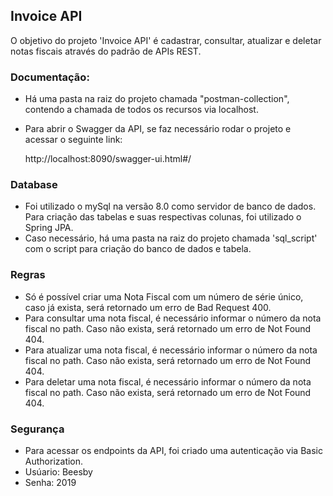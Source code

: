 <h2>Invoice API</h2>
O objetivo do projeto 'Invoice API' é cadastrar, consultar, atualizar e deletar notas fiscais através do padrão de APIs REST.

<h3>Documentação:</h3>

* Há uma pasta na raiz do projeto chamada "postman-collection", contendo a chamada de todos os recursos via localhost.
* Para abrir o Swagger da API, se faz necessário rodar o projeto e acessar o seguinte link:

    http://localhost:8090/swagger-ui.html#/
    
<h3>Database</h3>

* Foi utilizado o mySql na versão 8.0 como servidor de banco de dados. Para criação das tabelas e suas respectivas colunas, foi utilizado o Spring JPA.
* Caso necessário, há uma pasta na raiz do projeto chamada 'sql_script' com o script para criação do banco de dados e tabela.

<h3>Regras</h3>

* Só é possível criar uma Nota Fiscal com um número de série único, caso já exista, será retornado um erro de Bad Request 400.
* Para consultar uma nota fiscal, é necessário informar o número da nota fiscal no path. Caso não exista, será retornado um erro de Not Found 404.
* Para atualizar uma nota fiscal, é necessário informar o número da nota fiscal no path. Caso não exista, será retornado um erro de Not Found 404.
* Para deletar uma nota fiscal, é necessário informar o número da nota fiscal no path. Caso não exista, será retornado um erro de Not Found 404.

<h3>Segurança</h3>

* Para acessar os endpoints da API, foi criado uma autenticação via Basic Authorization.
* Usúario: Beesby
* Senha: 2019